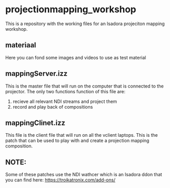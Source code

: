 # projectionmapping_workshop

This is a repository with the working files for an Isadora projeciton mapping workshop.

## materiaal

Here you can fond some images and videos to use as test material

## mappingServer.izz

This is the master file that will run on the computer that is connected to the projector.
The only two functions function of this file are: 

1. recieve all relevant NDI streams and project them
2. record and play back of compositions

## mappingClinet.izz

This file is the client file that will run on all the vclient laptops.
This is the patch that can be used to play with and create a projection mapping composition.

## NOTE:

Some of these patches use the NDI wathcer which is an Isadora ddon that you can find here: https://troikatronix.com/add-ons/
